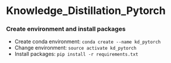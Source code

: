 # Knowledge_Distillation_Pytorch

### Create environment and install packages
* Create conda environment: `conda create --name kd_pytorch`
* Change environment: `source activate kd_pytorch`
* Install packages: `pip install -r requirements.txt`

